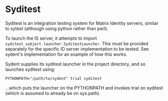 Syditest
========

Syditest is an integration testing system for Matrix Identity servers, similar
to sytest (although using python rather than perl).

To launch the IS server, it attempts to import
`syditest_subject.launcher.SyditestLauncher`. This must be provided separately
for the specific ID server implementation to be tested. See sydent's implementation
for an example of how this works.

Sydent supplies its syditest launcher in the project directory, and so launches
syditest using:

```
PYTHONPATH="/path/to/sydent" trial syditest
```

...which puts the launcher on the PYTHONPATH and invokes trial on syditest (which
is assumed to already be on sys.path).
